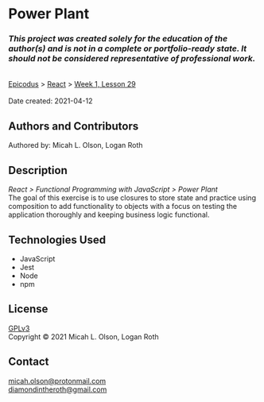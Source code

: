 # Power Plant

### _This project was created solely for the education of the author(s) and is not in a complete or portfolio-ready state. It should not be considered representative of professional work._
\
[Epicodus](https://www.epicodus.com/) > [React](https://www.learnhowtoprogram.com/react) > [Week 1, Lesson 29](https://www.learnhowtoprogram.com/react/functional-programming-with-javascript/power-plant-project-euler)  
\
Date created: 2021-04-12

## Authors and Contributors
Authored by: Micah L. Olson, Logan Roth

## Description
_React > Functional Programming with JavaScript > Power Plant_  
The goal of this exercise is to use closures to store state and practice using composition to add functionality to objects with a focus on testing the application thoroughly and keeping business logic functional.

## Technologies Used
* JavaScript
* Jest
* Node
* npm

## License
[GPLv3](https://choosealicense.com/licenses/gpl-3.0/)\
Copyright &copy; 2021 Micah L. Olson, Logan Roth

## Contact
micah.olson@protonmail.com  
diamondintheroth@gmail.com